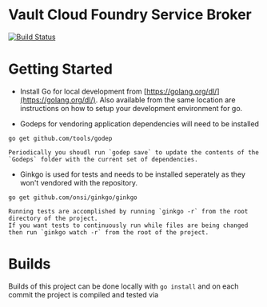 # Vault Cloud Foundry Service Broker
[![Build Status](https://travis-ci.org/mainephd/vault-cf-service-broker.svg?branch=master)](https://travis-ci.org/mainephd/vault-cf-service-broker)

# Getting Started
* Install Go for local development from [https://golang.org/dl/](https://golang.org/dl/). Also available from the same location are instructions on how to setup your development environment for go.

* Godeps for vendoring application dependencies will need to be installed
```
go get github.com/tools/godep
```
    
    Periodically you shoudl run `godep save` to update the contents of the `Godeps` folder with the current set of dependencies.

* Ginkgo is used for tests and needs to be installed seperately as they won't vendored with the repository.
```
go get github.com/onsi/ginkgo/ginkgo
```

    Running tests are accomplished by running `ginkgo -r` from the root directory of the project. 
    If you want tests to continuously run while files are being changed then run `ginkgo watch -r` from the root of the project.
    
# Builds
Builds of this project can be done locally with `go install` and on each commit the project is compiled and tested via 